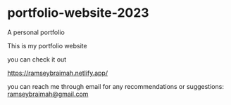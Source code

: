 # portfolio-website-2023
A personal portfolio


This is my portfolio website

you can check it out

https://ramseybraimah.netlify.app/

you can reach me through email for any recommendations or suggestions: ramseybraimah@gmail.com
